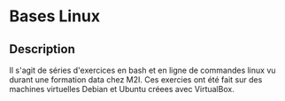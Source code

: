# Bases Linux

## Description

Il s'agit de séries d'exercices en bash et en ligne de commandes linux vu durant une formation data chez M2I. Ces exercies ont été fait sur des machines virtuelles Debian et Ubuntu créees avec VirtualBox.
